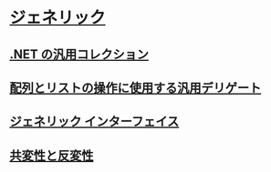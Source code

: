 # [ジェネリック](index.md)
## [ .NET の汎用コレクション](collections.md)
## [配列とリストの操作に使用する汎用デリゲート](delegates-for-manipulating-arrays-and-lists.md)
## [ジェネリック インターフェイス](interfaces.md)
## [共変性と反変性](covariance-and-contravariance.md)
